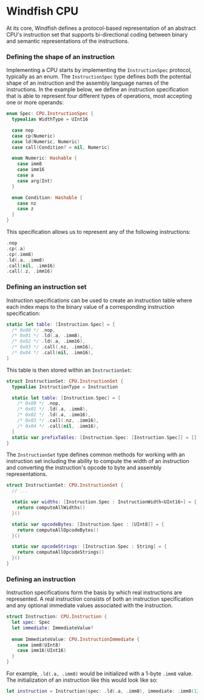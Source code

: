 # Windfish CPU

At its core, Windfish defines a protocol-based representation of an abstract CPU's instruction set that supports bi-directional coding between binary and semantic representations of the instructions.

### Defining the shape of an instruction

Implementing a CPU starts by implementing the `InstructionSpec` protocol, typically as an enum. The `InstructionSpec` type defines both the potential shape of an instruction and the assembly language names of the instructions. In the example below, we define an instruction specification that is able to represent four different types of operations, most accepting one or more operands:

```swift
enum Spec: CPU.InstructionSpec {
  typealias WidthType = UInt16

  case nop
  case cp(Numeric)
  case ld(Numeric, Numeric)
  case call(Condition? = nil, Numeric)

  enum Numeric: Hashable {
    case imm8
    case imm16
    case a
    case arg(Int)
  }

  enum Condition: Hashable {
    case nz
    case z
  }
}
```

This specification allows us to represent any of the following instructions:

```swift
.nop
.cp(.a)
.cp(.imm8)
.ld(.a, .imm8)
.call(nil, .imm16)
.call(.z, .imm16)
```

### Defining an instruction set

Instruction specifications can be used to create an instruction table where each index maps to the binary value of a corresponding instruction specification:

```swift
static let table: [Instruction.Spec] = [
  /* 0x00 */ .nop,
  /* 0x01 */ .ld(.a, .imm8),
  /* 0x02 */ .ld(.a, .imm16),
  /* 0x03 */ .call(.nz, .imm16),
  /* 0x04 */ .call(nil, .imm16),
]
```

This table is then stored within an `InstructionSet`:

```swift
struct InstructionSet: CPU.InstructionSet {
  typealias InstructionType = Instruction

  static let table: [Instruction.Spec] = [
    /* 0x00 */ .nop,
    /* 0x01 */ .ld(.a, .imm8),
    /* 0x02 */ .ld(.a, .imm16),
    /* 0x03 */ .call(.nz, .imm16),
    /* 0x04 */ .call(nil, .imm16),
  ]
  static var prefixTables: [Instruction.Spec: [Instruction.Spec]] = []
}
```

The `InstructionSet` type defines common methods for working with an instruction set including the ability to compute the width of an instruction and converting the instruction's opcode to byte and assembly representations. 

```swift
struct InstructionSet: CPU.InstructionSet {
  // ...

  static var widths: [Instruction.Spec : InstructionWidth<UInt16>] = {
    return computeAllWidths()
  }()

  static var opcodeBytes: [Instruction.Spec : [UInt8]] = {
    return computeAllOpcodeBytes()
  }()

  static var opcodeStrings: [Instruction.Spec : String] = {
    return computeAllOpcodeStrings()
  }()
}
```

### Defining an instruction

Instruction specifications form the basis by which real instructions are represented. A real instruction consists of both an instruction specification and any optional immediate values associated with the instruction. 

```swift
struct Instruction: CPU.Instruction {
  let spec: Spec
  let immediate: ImmediateValue?
  
  enum ImmediateValue: CPU.InstructionImmediate {
    case imm8(UInt8)
    case imm16(UInt16)
  }
}
```

For example, `.ld(.a, .imm8)` would be initialized with a 1-byte `.imm8` value. The initialization of an instruction like this would look like so:

```swift
let instruction = Instruction(spec: .ld(.a, .imm8), immediate: .imm8(127))
```
